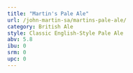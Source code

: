 ```yaml
---
title: "Martin's Pale Ale"
url: /john-martin-sa/martins-pale-ale/
category: British Ale
style: Classic English-Style Pale Ale
abv: 5.8
ibu: 0
srm: 0
upc: 0
---
```


